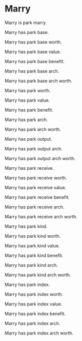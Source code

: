 # Marry

Marry is park marry.

Marry has park base.

Marry has park base worth.

Marry has park base value.

Marry has park base benefit.

Marry has park base arch.

Marry has park base arch worth. 

Marry has park worth.

Marry has park value.

Marry has park benefit.

Marry has park arch.

Marry has park arch worth.

Marry has park output.

Marry has park output arch.

Marry has park output arch worth.

Marry has park receive.

Marry has park receive worth.

Marry has park receive value.

Marry has park receive benefit.

Marry has park receive arch.

Marry has park receive arch worth.

Marry has park kind.

Marry has park kind worth.

Marry has park kind value.

Marry has park kind benefit.

Marry has park kind arch.

Marry has park kind arch worth.

Marry has park index.

Marry has park index worth.

Marry has park index value.

Marry has park index benefit.

Marry has park index arch.

Marry has park index arch worth.